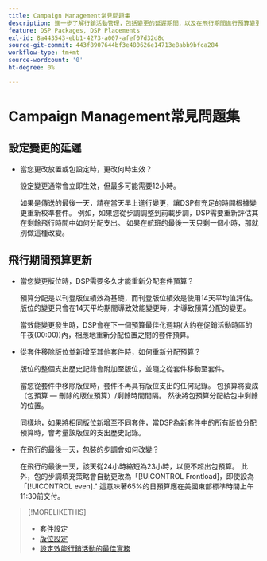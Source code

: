 ```yaml
---
title: Campaign Management常見問題集
description: 進一步了解行銷活動管理，包括變更的延遲期間，以及在飛行期間進行預算變更時會發生什麼事。
feature: DSP Packages, DSP Placements
exl-id: 8a443543-ebb1-4273-a007-afef07d32d8c
source-git-commit: 443f8907644bf3e480626e14713e8abb9bfca284
workflow-type: tm+mt
source-wordcount: '0'
ht-degree: 0%

---
```


# Campaign Management常見問題集

<!-- Most of this information should be moved into the relevant topics (especially editing topics). -->

## 設定變更的延遲

* 當您更改放置或包設定時，更改何時生效？

   設定變更通常會立即生效，但最多可能需要12小時。

   如果是傳送的最後一天，請在當天早上進行變更，讓DSP有充足的時間根據變更重新校準套件。 例如，如果您從步調調整到前載步調，DSP需要重新評估其在剩餘飛行時間中如何分配支出。 如果在航班的最後一天只剩一個小時，那就別做這種改變。

## 飛行期間預算更新

* 當您變更版位時，DSP需要多久才能重新分配套件預算？

   預算分配是以刊登版位績效為基礎，而刊登版位績效是使用14天平均值評估。 版位的變更只會在14天平均期間導致效能變更時，才導致預算分配的變更。

   當效能變更發生時，DSP會在下一個預算最佳化週期(大約在促銷活動時區的午夜(00:00))內，相應地重新分配位置之間的套件預算。

* 從套件移除版位並新增至其他套件時，如何重新分配預算？

   版位的整個支出歷史記錄會附加至版位，並隨之從套件移動至套件。

   當您從套件中移除版位時，套件不再具有版位支出的任何記錄。 包預算將變成（包預算 — 刪除的版位預算）/剩餘時間間隔。 然後將包預算分配給包中剩餘的位置。

   同樣地，如果將相同版位新增至不同套件，當DSP為新套件中的所有版位分配預算時，會考量該版位的支出歷史記錄。

* 在飛行的最後一天，包裝的步調會如何改變？

   在飛行的最後一天，該天從24小時縮短為23小時，以便不超出包預算。 此外，包的步調填充策略會自動更改為「[!UICONTROL Frontload]，即使設為「[!UICONTROL even].&quot; 這意味著65%的日預算應在美國東部標準時間上午11:30前交付。

>[!MORELIKETHIS]
>
>* [套件設定](/help/dsp/campaign-management/packages/package-settings.md)
>* [版位設定](/help/dsp/campaign-management/placements/placement-settings.md)
>* [設定效能行銷活動的最佳實務](/help/dsp/optimization/campaign-best-practices-performance.md)

